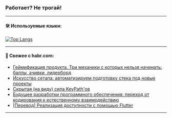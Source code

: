 ### Работает? Не трогай!

---
<!--
#### 🛠️ Technical stack:

![Java](https://img.shields.io/badge/Java-informational?logo=Oracle&style=flat&logoColor=white&color=FF4500)
![Kotlin](https://img.shields.io/badge/Kotlin-informational?logo=Kotlin&style=flat&logoColor=white&color=774D97)
![TS](https://img.shields.io/badge/TypeScript-informational?logo=typeScript&style=flat&logoColor=black&color=017acc)
![Python](https://img.shields.io/badge/Python-informational?logo=Python&style=flat&logoColor=black&color=ffdd54) <br>
![Spring](https://img.shields.io/badge/Spring-informational?logo=Spring&style=flat&logoColor=white&color=6DB33F) 
![SpringBoot](https://img.shields.io/badge/SpringBoot-informational?logo=SpringBoot&style=flat&logoColor=white&color=6DB33F)
![Nest](https://img.shields.io/badge/NestJS-informational?logo=NestJS&style=flat&logoColor=white&color=E0234E) 
![NodeJS](https://img.shields.io/badge/NodeJS-informational?logo=node.js&style=flat&logoColor=white&color=70A760)<br>
![PostgreSQL](https://img.shields.io/badge/PostgreSQL-informational?logo=PostgreSQL&style=flat&logoColor=white&color=DAA520)
![MongoDB](https://img.shields.io/badge/MongoDB-informational?logo=MongoDB&style=flat&logoColor=white&color=870000)
![Apache](https://img.shields.io/badge/Apache-informational?logo=apache&style=flat&logoColor=white&color=f74e28)

___ 
-->

#### 🛠️ Используемые языки:

[![Top Langs](https://github-readme-stats-u2qms2cxw-advtsettinggmailcoms-projects.vercel.app/api/top-langs/?username=zloylis&langs_count=10&hide_title=true&title_color=e6edf3&size_weight=0.5&count_weight=0.5&layout=compact&hide_progress=true&hide_border=true&theme=dracula)](https://github.com/zloylis)

<!---


####  :octocat:&nbsp;&nbsp; Статистика:

![GitHub stats](https://github-readme-stats-u2qms2cxw-advtsettinggmailcoms-projects.vercel.app/api?username=zloylis&show_icons=true&hide_border=true&theme=dracula&title_color=e6edf3&include_all_commits=true&count_private=true&hide_rank=false&hide_title=true&rank_icon=github)
-->
---

#### 💬 Свежее с habr.com:

<!-- BLOG-POST-LIST:START -->
- [Геймификация продукта. Три механики с которых нельзя начинать: баллы, ачивки, лидерборд](https://habr.com/ru/articles/829474/?utm_source=habrahabr&utm_medium=rss&utm_campaign=829474)
- [Искусство сетапа: автоматизируем подготовку стека под новые проекты](https://habr.com/ru/companies/kts/articles/829460/?utm_source=habrahabr&utm_medium=rss&utm_campaign=829460)
- [Скрытая &lpar;на виду&rpar; сила KeyPath&#39;ов](https://habr.com/ru/companies/raiffeisenbank/articles/828896/?utm_source=habrahabr&utm_medium=rss&utm_campaign=828896)
- [Будущее разработки программного обеспечения: переход от кодирования к естественному взаимодействию](https://habr.com/ru/articles/829450/?utm_source=habrahabr&utm_medium=rss&utm_campaign=829450)
- [[Перевод] Реализация доступности с помощью Flutter](https://habr.com/ru/companies/otus/articles/829432/?utm_source=habrahabr&utm_medium=rss&utm_campaign=829432)
<!-- BLOG-POST-LIST:END -->

---
